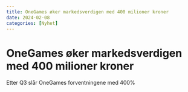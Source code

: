 ```yaml
---
title: OneGames øker markedsverdigen med 400 milioner kroner
date: 2024-02-08
categories: [Nyhet]
---
```


# OneGames øker markedsverdigen med 400 milioner kroner

Etter Q3 slår OneGames forventningene med 400% 
